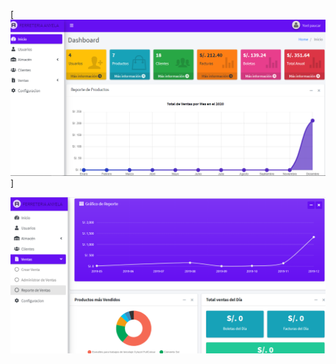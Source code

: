 [![N|Solid](https://raw.githubusercontent.com/YoelPaucar/sistemaferreteria/master/Captura%20de%20pantalla%20(DASHBOARD).png)]

![Cat](https://raw.githubusercontent.com/YoelPaucar/sistemaferreteria/master/Captura%20de%20pantalla%20(REPORTES).png)